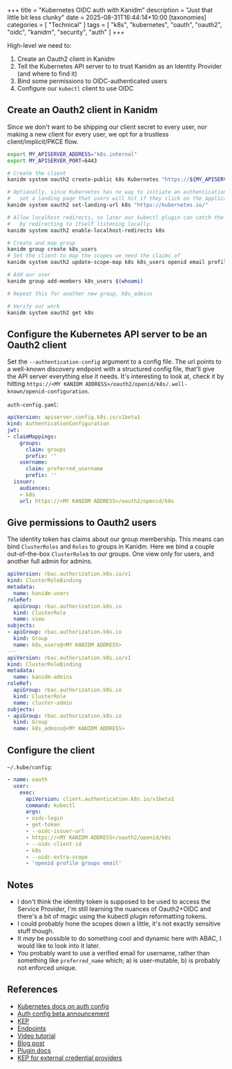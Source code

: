 +++
title = "Kubernetes OIDC auth with Kanidm"
description = "Just that little bit less clunky"
date = 2025-08-31T16:44:14+10:00
[taxonomies]
categories = [ "Technical" ]
tags = [ "k8s", "kubernetes", "oauth", "oauth2", "oidc", "kanidm", "security", "auth" ]
+++

High-level we need to:

1. Create an Oauth2 client in Kanidm
1. Tell the Kubernetes API server to to trust Kanidm as an Identity Provider (and where to find it)
1. Bind some permissions to OIDC-authenticated users
1. Configure our `kubectl` client to use OIDC

## Create an Oauth2 client in Kanidm

Since we don't want to be shipping our client secret to every user,
nor making a new client for every user, we opt for a trustless client/implicit/PKCE flow.

```bash
export MY_APISERVER_ADDRESS="k8s.internal"
export MY_APISERVER_PORT=6443

# Create the client
kanidm system oauth2 create-public k8s Kubernetes "https://${MY_APISERVER_ADDRESS}:${MY_APISERVER_PORT}"

# Optionally, since Kubernetes has no way to initiate an authentication flow
#   set a landing page that users will hit if they click on the application in Kanidm
kanidm system oauth2 set-landing-url k8s "https://kubernetes.io/"

# Allow localhost redirects, so later our kubectl plugin can catch the tokens
#   by redirecting to itself listening locally.
kanidm system oauth2 enable-localhost-redirects k8s

# Create and map group
kanidm group create k8s_users
# Set the client to map the scopes we need the claims of
kanidm system oauth2 update-scope-map k8s k8s_users openid email profile groups

# Add our user
kanidm group add-members k8s_users $(whoami)

# Repeat this for another new group, k8s_admins

# Verify our work
kanidm system oauth2 get k8s
```

## Configure the Kubernetes API server to be an Oauth2 client

Set the `--authentication-config` argument to a config file.
The url points to a well-known discovery endpoint with a structured config file, that'll give the API server everything else it needs.
It's interesting to look at, check it by hitting `https://<MY KANIDM ADDRESS>/oauth2/openid/k8s/.well-known/openid-configuration`.

`auth-config.yaml`:

```yaml
apiVersion: apiserver.config.k8s.io/v1beta1
kind: AuthenticationConfiguration
jwt:
- claimMappings:
    groups:
      claim: groups
      prefix: ''
    username:
      claim: preferred_username
      prefix: ''
  issuer:
    audiences:
    - k8s
    url: https://<MY KANIDM ADDRESS>/oauth2/openid/k8s
```

## Give permissions to Oauth2 users

The identity token has claims about our group membership.
This means can bind `ClusterRoles` and `Roles` to groups in Kanidm.
Here we bind a couple out-of-the-box `ClusterRole`s to our groups.
One view only for users, and another full admin for admins.

```yaml
apiVersion: rbac.authorization.k8s.io/v1
kind: ClusterRoleBinding
metadata:
  name: kanidm-users
roleRef:
  apiGroup: rbac.authorization.k8s.io
  kind: ClusterRole
  name: view
subjects:
- apiGroup: rbac.authorization.k8s.io
  kind: Group
  name: k8s_users@<MY KANIDM ADDRESS>
---
apiVersion: rbac.authorization.k8s.io/v1
kind: ClusterRoleBinding
metadata:
  name: kanidm-admins
roleRef:
  apiGroup: rbac.authorization.k8s.io
  kind: ClusterRole
  name: cluster-admin
subjects:
- apiGroup: rbac.authorization.k8s.io
  kind: Group
  name: k8s_admins@<MY KANIDM ADDRESS>
```

## Configure the client

`~/.kube/config`:

```yaml
- name: oauth
  user:
    exec:
      apiVersion: client.authentication.k8s.io/v1beta1
      command: kubectl
      args:
      - oidc-login
      - get-token
      - --oidc-issuer-url
      - https://<MY KANIDM ADDRESS>/oauth2/openid/k8s
      - --oidc-client-id
      - k8s
      - --oidc-extra-scope
      - 'openid profile groups email'
```

## Notes

- I don't think the identity token is supposed to be used to access the Service Provider,
  I'm still learning the nuances of Oauth2+OIDC and there's a bit of magic using the kubectl plugin reformatting tokens.
- I could probably hone the scopes down a little, it's not exactly sensitive stuff though.
- It _may_ be possible to do something cool and dynamic here with ABAC, I would like to look into it later.
- You probably want to use a verified email for username, rather than something like `preferred_name` which;
  a) is user-mutable, b) is probably not enforced unique.

## References

- [Kubernetes docs on auth config](https://kubernetes.io/docs/reference/access-authn-authz/authentication/#using-authentication-configuration)
- [Auth config beta announcement](https://kubernetes.io/blog/2024/04/25/structured-authentication-moves-to-beta/)
- [KEP](https://github.com/kubernetes/enhancements/issues/3331)
- [Endpoints](https://id.richtman.au/oauth2/openid/k8s/.well-known/openid-configuration)
- [Video tutorial](https://www.youtube.com/watch?v=kQnXsTPCVXg)
- [Blog post](https://blog.stonegarden.dev/articles/2024/12/kubernetes-rbac/#openid-connect-authorisation)
- [Plugin docs](https://kubernetes.io/docs/reference/access-authn-authz/authentication/#client-go-credential-plugins)
- [KEP for external credential providers](https://github.com/kubernetes/enhancements/blob/master/keps/sig-auth/541-external-credential-providers/README.md)
